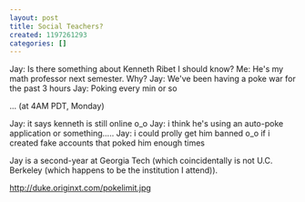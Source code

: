 ```yaml
---
layout: post
title: Social Teachers?
created: 1197261293
categories: []
---
```

Jay: Is there something about Kenneth Ribet I should know?
Me: He's my math professor next semester. Why?
Jay: We've been having a poke war for the past 3 hours
Jay: Poking every min or so

... (at 4AM PDT, Monday)

Jay: it says kenneth is still online o_o
Jay: i think he's using an auto-poke application or something.....
Jay: i could prolly get him banned o_o if i created fake accounts that poked him enough times

Jay is a second-year at Georgia Tech (which coincidentally is not U.C. Berkeley (which happens to be the institution I attend)).

http://duke.originxt.com/pokelimit.jpg
